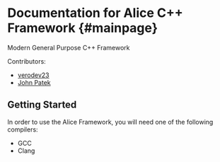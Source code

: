 # Documentation for Alice C++ Framework {#mainpage}

Modern General Purpose C++ Framework

Contributors:

+ [verodev23](https://github.com/AProgrammerFemale)
+ [John Patek](https://github.com/johnpatek)

## Getting Started

In order to use the Alice Framework, you will need one of the following compilers:

+ GCC
+ Clang
